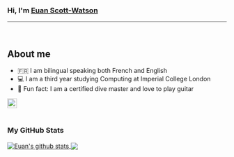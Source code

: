### Hi, I'm [Euan Scott-Watson][linkedIn]

---
<br />

## About me

- 🇫🇷 I am bilingual speaking both French and English
- 💻 I am a third year studying Computing at Imperial College London
- 🤿 Fun fact: I am a certified dive master and love to play guitar

[<img align="left" alt="EuanScottWatson | LinkedIn" width="22px" src="https://cdn.jsdelivr.net/npm/simple-icons@v3/icons/linkedin.svg" />][linkedIn]

[linkedIn]: https://www.linkedin.com/in/euan-scott-watson-4211951b7/
<br />
---

### My GitHub Stats

<a href="https://github.com/anuraghazra/github-readme-stats">
  <img align="center" src="https://github-readme-stats.vercel.app/api?username=euanscottwatson&show_icons=true&include_all_commits=true&theme=material-palenight" alt="Euan's github stats" />
</a>

<a href="https://github.com/anuraghazra/github-readme-stats">
  <img align="center" src="https://github-readme-stats.vercel.app/api/top-langs/?username=euanscottwatson&layout=compact&theme=material-palenight" />
</a>